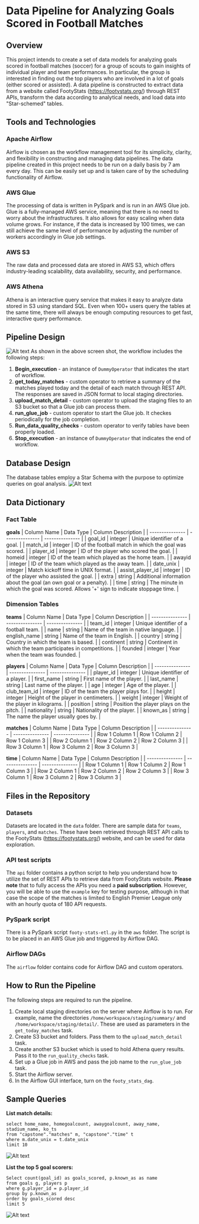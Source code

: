 # Data Pipeline for Analyzing Goals Scored in Football Matches

## Overview
This project intends to create a set of data models for analyzing goals scored in football matches (soccer) for a group of scouts to gain insights of individual player and team performances. In particular, the group is interested in finding out the top players who are involved in a lot of goals (either scored or assisted). A data pipeline is constructed to extract data from a website called FootyStats (https://footystats.org/) through REST APIs, transform the data according to analytical needs, and load data into "Star-schemed" tables.

## Tools and Technologies
### Apache Airflow
Airflow is chosen as the workflow management tool for its simplicity, clarity, and flexibility in constructing and managing data pipelines.
The data pipeline created in this project needs to be run on a daily basis by 7 am every day. This can be easily set up and is taken care of by the scheduling functionality of Airflow.

### AWS Glue
The processing of data is written in PySpark and is run in an AWS Glue job. Glue is a fully-managed AWS service, meaning that there is no need to worry about the infrastructures. It also allows for easy scaling when data volume grows. For instance, if the data is increased by 100 times, we can still achieve the same level of performance by adjusting the number of workers accordingly in Glue job settings.

### AWS S3
The raw data and processed data are stored in AWS S3, which offers industry-leading scalability, data availability, security, and performance.

### AWS Athena
Athena is an interactive query service that makes it easy to analyze data stored in S3 using standard SQL. Even when 100+ users query the tables at the same time, there will always be enough computing resources to get fast, interactive query performance.


## Pipeline Design
<img title="a title" alt="Alt text" src="/images/airflow-pipeline.png"></img>
As shown in the above screen shot, the workflow includes the following steps: <br>
1. **Begin_execution** - an instance of `DummyOperator` that indicates the start of workflow.
2. **get_today_matches** - custom operator to retrieve a summary of the matches played today and the detail of each match through REST API. The responses are saved in JSON format to local staging directories.
3. **upload_match_detail** - custom operator to upload the staging files to an S3 bucket so that a Glue job can process them.
4. **run_glue_job** - custom operator to start the Glue job. It checkes periodically for the job completion.
5. **Run_data_quality_checks** - custom operator to verify tables have been properly loaded.
6. **Stop_execution** - an instance of `DummyOperator` that indicates the end of workflow.


## Database Design
The database tables employ a Star Schema with the purpose to optimize queries on goal analysis.
<img title="a title" alt="Alt text" src="/images/db_design.png"></img>


## Data Dictionary
### Fact Table
**goals**
| Column Name | Data Type  | Column Description |
| --------------- | --------------- | --------------- |
| goal_id | integer | Unique identifier of a goal. |
| match_id | integer | ID of the football match in which the goal was scored. |
| player_id | integer | ID of the player who scored the goal. |
| homeid | integer | ID of the team which played as the home team. |
| awayid | integer | ID of the team which played as the away team. |
| date_unix | integer | Match kickoff time in UNIX format. |
| assist_player_id | integer | ID of the player who assisted the goal. |
| extra | string | Additional information about the goal (an own goal or a penalty). |
| time | string | The minute in which the goal was scored. Allows '+' sign to indicate stoppage time. |

### Dimension Tables
**teams**
| Column Name | Data Type  | Column Description |
| --------------- | --------------- | --------------- |
| team_id | integer | Unique identifier of a football team. |
| name | string | Name of the team in native language. |
| english_name | string | Name of the team in English. |
| country | string | Country in which the team is based. |
| continent | string | Continent in which the team participates in competitions. |
| founded | integer | Year when the team was founded. |

**players**
| Column Name | Data Type  | Column Description |
| --------------- | --------------- | --------------- |
| player_id | integer | Unique identifier of a player. |
| first_name | string | First name of the player. |
| last_name | string | Last name of the player. |
| age | integer | Age of the player. |
| club_team_id | integer | ID of the team the player plays for. |
| height | integer | Height of the player in centimeters. |
| weight | integer | Weight of the player in kilograms. |
| position | string | Position the player plays on the pitch. |
| nationality | string | Nationality of the player. |
| known_as | string | The name the player usually goes by. |

**matches**
| Column Name | Data Type  | Column Description |
| --------------- | --------------- | --------------- |
| Row 1 Column 1 | Row 1 Column 2 | Row 1 Column 3 |
| Row 2 Column 1 | Row 2 Column 2 | Row 2 Column 3 |
| Row 3 Column 1 | Row 3 Column 2 | Row 3 Column 3 |

**time**
| Column Name | Data Type  | Column Description |
| --------------- | --------------- | --------------- |
| Row 1 Column 1 | Row 1 Column 2 | Row 1 Column 3 |
| Row 2 Column 1 | Row 2 Column 2 | Row 2 Column 3 |
| Row 3 Column 1 | Row 3 Column 2 | Row 3 Column 3 |


## Files in the Repository

### Datasets
Datasets are located in the `data` folder. There are sample data for `teams`, `players`, and `matches`. These have been retrieved through REST API calls to the FootyStats (https://footystats.org/) website, and can be used for data exploration.

  
### API test scripts
The `api` folder contains a python script to help you understand how to utilize the set of REST APIs to retrieve data from FootyStats website.
**Please note** that to fully access the APIs you need a **paid subscription**. However, you will be able to use the `example` key for testing purpose, although in that case the scope of the matches is limited to English Premier League only with an hourly quota of 180 API requests.


### PySpark script
There is a PySpark script `footy-stats-etl.py` in the `aws` folder. The script is to be placed in an AWS Glue job and triggered by Airflow DAG.


### Airflow DAGs
The `airflow` folder contains code for Airflow DAG and custom operators.


## How to Run the Pipeline
The following steps are required to run the pipeline.<br>
1. Create local staging directories on the server where Airflow is to run. For example, name the directories `/home/workspace/staging/summary/` and `/home/workspace/staging/detail/`. These are used as parameters in the `get_today_matches` task.
2. Create S3 bucket and folders. Pass them to the `upload_match_detail` task.
3. Create another S3 bucket which is used to hold Athena query results. Pass it to the `run_quality_checks` task.
4. Set up a Glue job in AWS and pass the job name to the `run_glue_job` task.
5. Start the Airflow server.
6. In the Airflow GUI interface, turn on the `footy_stats_dag`.


## Sample Queries
**List match details:**<br>

    select home_name, homegoalcount, awaygoalcount, away_name, stadium_name, ko_ts
    from "capstone"."matches" m, "capstone"."time" t
    where m.date_unix = t.date_unix
    limit 10

<img title="a title" alt="Alt text" src="/images/matches.png"></img>

**List the top 5 goal scorers:**<br>

    Select count(goal_id) as goals_scored, p.known_as as name
    from goals g, players p
    where g.player_id = p.player_id
    group by p.known_as
    order by goals_scored desc
    limit 5

<img title="a title" alt="Alt text" src="/images/top_goals.png"></img>
